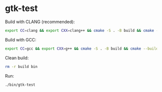 # gtk-test

Build with CLANG (recommended):
```bash
export CC=clang && export CXX=clang++ && cmake -S . -B build && cmake --build build
```

Build with GCC:
```bash
export CC=gcc && export CXX=g++ && cmake -S . -B build && cmake --build build
```

Clean build:
```bash
rm -r build bin
```

Run:
```bash
./bin/gtk-test
```
